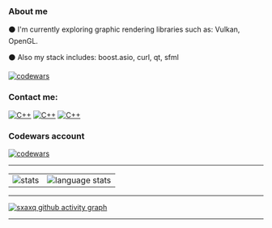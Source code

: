 ### About me

:black_circle: I'm currently exploring graphic rendering libraries such as: Vulkan, OpenGL.

:black_circle: Also my stack includes: boost.asio, curl, qt, sfml

[![codewars](https://github.com/sxaxq/sxaxq/blob/master/images/coding-hello-world.gif)](https://tenor.com/ru/view/coding-hello-world-c-programming-programming-gif-21075258)   

### Contact me:

<a href="microbebr1k"><img alt="C++" src="https://github.com/sxaxq/sxaxq/blob/master/images/Discord.png"></a>
<a href="sxaxq7@gmail.com"><img alt="C++" src="https://github.com/sxaxq/sxaxq/blob/master/images/Gmail.png"></a>
<a href="https://t.me/microzavrik"><img alt="C++" src="https://github.com/sxaxq/sxaxq/blob/master/images/Telegram.png"></a>

### Codewars account
[![codewars](https://www.codewars.com/users/kakhovkanextgenhacker/badges/large)](https://www.codewars.com/users/kakhovkanextgenhacker)   

<hr>

<table align="center" cellspacing="0" cellpadding="0" border="0">
   <tr>
    <td>
        <img src="https://github-readme-stats.vercel.app/api?username=sxaxq&show_icons=true&include_all_commits=true&theme=github_dark&hide_border=true" alt="stats">
      </a>
    </td>
    <td>
        <img src="https://github-readme-stats.vercel.app/api/top-langs/?username=sxaxq&theme=github_dark&layout=compact&hide_border=true" alt="language stats">
      </a>
    </td>
   </tr>
  <tr>
  </tr>
</table>

<hr>

[![sxaxq github activity graph](https://github-readme-activity-graph.vercel.app/graph?username=sxaxq&theme=tokyo-night)](https://github.com/sxaxq/github-readme-activity-graph)

<hr>
